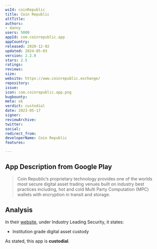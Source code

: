 ```yaml
---
wsId: coinRepublic
title: Coin Republic
altTitle: 
authors:
- danny
users: 5000
appId: com.coinrepublic.app
appCountry: 
released: 2020-12-02
updated: 2024-05-03
version: 2.2.0
stars: 2.5
ratings: 
reviews: 
size: 
website: https://www.coinrepublic.exchange/
repository: 
issue: 
icon: com.coinrepublic.app.png
bugbounty: 
meta: ok
verdict: custodial
date: 2023-05-17
signer: 
reviewArchive: 
twitter: 
social: 
redirect_from: 
developerName: Coin Republic
features: 

---
```


## App Description from Google Play 

> Coin Republic’s proprietary technology provides one of the worlds most secure digital asset trading venues built on industry best practices including, hot and cold Multi Party Computation (MPC) wallets with encryption in transit and storage. 

## Analysis 

In their [website](https://www.coinrepublic.exchange/), under Industry Leading Security, it states:

- Institution grade digital asset custody

As stated, this app is **custodial**.
